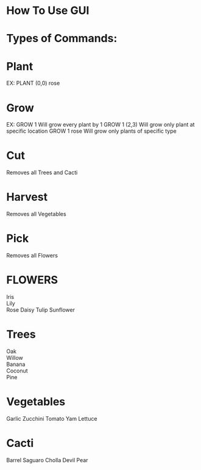# How To Use GUI
# Types of Commands:
# Plant
  EX: PLANT (0,0) rose
# Grow
  EX: GROW 1
          Will grow every plant by 1
      GROW 1 (2,3)
          Will grow only plant at specific location
      GROW 1 rose
          Will grow only plants of specific type
# Cut
  Removes all Trees and Cacti
# Harvest
  Removes all Vegetables
# Pick
  Removes all Flowers
  
# FLOWERS
Iris        
Lily         
Rose
Daisy
Tulip
Sunflower

# Trees
Oak   
Willow   
Banana     
Coconut    
Pine  

# Vegetables
Garlic
Zucchini
Tomato
Yam
Lettuce

# Cacti
Barrel
Saguaro
Cholla 
Devil 
Pear




